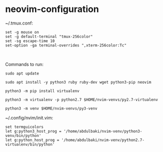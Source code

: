# neovim-configuration

~/.tmux.conf:
```
set -g mouse on
set -g default-terminal "tmux-256color"
set -sg escape-time 10
set-option -ga terminal-overrides ",xterm-256color:Tc" 
```
<br>

Commands to run:
```
sudo apt update
```
```
sudo apt install -y python3 ruby ruby-dev wget python3-pip neovim
```
```
python3 -m pip install virtualenv
```
```
python3 -m virtualenv -p python2.7 $HOME/nvim-venvs/py2.7-virtualenv
```
```
python3 -m venv $HOME/nvim-venvs/py3-venv
```

~/.config/nvim/init.vim:
```
set termguicolors
let g:python3_host_prog = '/home/abdulbaki/nvim-venv/python3-venv/bin/python'
let g:python_host_prog = '/home/abdulbaki/nvim-venv/python2.7-virtualenv/bin/python'
```
